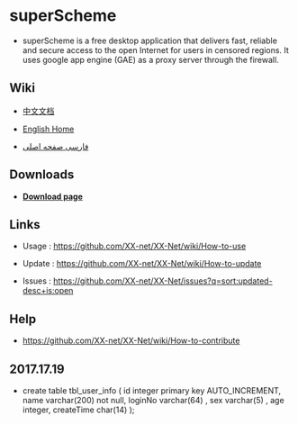 superScheme
=================
* superScheme is a free desktop application that delivers fast, reliable and secure access to the open Internet for users in censored regions. It uses google app engine (GAE) as a proxy server through the firewall.


Wiki
-----
* [中文文档](https://github.com/XX-net/XX-Net/wiki/%E4%B8%AD%E6%96%87%E6%96%87%E6%A1%A3)

* [English Home](https://github.com/XX-net/XX-Net/wiki/English-Home-Page)

* [فارسی صفحه اصلی](https://github.com/XX-net/XX-Net/wiki/Persian-home-page)


Downloads
---------
* [__Download page__](https://github.com/XX-net/XX-Net/blob/master/code/default/download.md)


Links
------
* Usage :  https://github.com/XX-net/XX-Net/wiki/How-to-use

* Update :  https://github.com/XX-net/XX-Net/wiki/How-to-update

* Issues :  https://github.com/XX-net/XX-Net/issues?q=sort:updated-desc+is:open


Help
-----
* https://github.com/XX-net/XX-Net/wiki/How-to-contribute


2017.17.19
-----
* create table tbl_user_info  (
     id integer primary key AUTO_INCREMENT,
     name  varchar(200) not null,
     loginNo       varchar(64) ,
     sex     varchar(5) ,
     age        integer,
     createTime char(14)
  );


